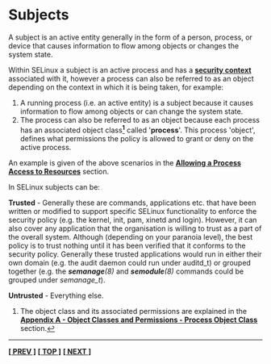 # Subjects

A subject is an active entity generally in the form of a person,
process, or device that causes information to flow among objects or
changes the system state.

Within SELinux a subject is an active process and has a
[**security context**](security_context.md#security-context) associated with
it, however a process can also be referred to as an object depending on the
context in which it is being taken, for example:

1.  A running process (i.e. an active entity) is a subject because it
    causes information to flow among objects or can change the system
    state.
2.  The process can also be referred to as an object because each
    process has an associated object class<a href="#fns1" class="footnote-ref" id="fnsub1"><strong><sup>1</sup></strong></a>
    called '**process**'. This process 'object', defines what permissions the
    policy is allowed to grant or deny on the active process.

An example is given of the above scenarios in the
[**Allowing a Process Access to Resources**](objects.md#allowing-a-process-access-to-resources)
section.

In SELinux subjects can be:

**Trusted** - Generally these are commands, applications etc. that have
been written or modified to support specific SELinux functionality to
enforce the security policy (e.g. the kernel, init, pam, xinetd and
login). However, it can also cover any application that the organisation
is willing to trust as a part of the overall system. Although (depending
on your paranoia level), the best policy is to trust nothing until it
has been verified that it conforms to the security policy. Generally
these trusted applications would run in either their own domain (e.g.
the audit daemon could run under auditd\_t) or grouped together (e.g.
the ***semanage**(8)* and ***semodule**(8)* commands could be grouped
under *semanage_t*).

**Untrusted** - Everything else.

<section class="footnotes">
<ol>
<li id="fns1"><p>The object class and its associated permissions are explained in the <strong><a href="object_classes_permissions.md#process-object-class"> Appendix A - Object Classes and Permissions - Process Object Class</a></strong> section.<a href="#fnsub1" class="footnote-back">↩</a></p></li>
</ol>
</section>

<!-- %CUTHERE% -->

---
**[[ PREV ]](security_context.md)** **[[ TOP ]](#)** **[[ NEXT ]](objects.md)**
